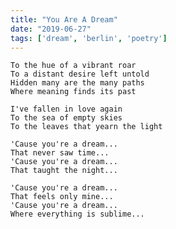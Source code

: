 ```yaml
---
title: "You Are A Dream"
date: "2019-06-27"
tags: ['dream', 'berlin', 'poetry']
---
```

    To the hue of a vibrant roar
    To a distant desire left untold
    Hidden many are the many paths
    Where meaning finds its past

    I've fallen in love again
    To the sea of empty skies
    To the leaves that yearn the light

    'Cause you're a dream...
    That never saw time...
    'Cause you're a dream...
    That taught the night...

    'Cause you're a dream...
    That feels only mine...
    'Cause you're a dream...
    Where everything is sublime...
